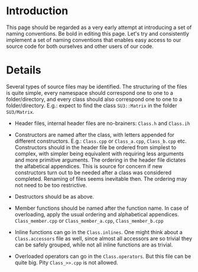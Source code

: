 # Introduction #

This page should be regarded as a very early attempt at introducing a set of naming conventions. Be bold in editing this page. Let's try and consistently implement a set of naming conventions that enables easy access to our source code for both ourselves and other users of our code.

# Details #

Several types of source files may be identified. The structuring of the files is quite simple, every namespace should correspond one to one to a folder/directory, and every class should also correspond one to one to a folder/directory. E.g.: expect to find the class `SU3::Matrix` in the folder `SU3/Matrix`.

  * Header files, internal header files are no-brainers: `Class.h` and `Class.ih`

  * Constructors are named after the class, with letters appended for different constructors. E.g.: `Class.cpp` or `Class_a.cpp`, `Class_b.cpp` etc. Constructors should in the header file be ordered from simplest to complex, with simpler being equivalent with requiring less arguments and more primitive arguments. The ordering in the header file dictates the alfabetical appendices. This is source for concern if new constructors turn out to be needed after a class was considered completed. Renaming of files seems inevitable then. The ordering may not need to be too restrictive.

  * Destructors should be as above.

  * Member functions should be named after the function name. In case of overloading, apply the usual ordering and alphabetical appendices. `Class_member.cpp` or `Class_member_a.cpp`, `Class_member_b.cpp`

  * Inline functions can go in the `Class.inlines`. One might think about a `Class.accessors` file as well, since almost all accessors are so trivial they can be safely grouped, while not all inline functions are as trivial.

  * Overloaded operators can go in the `Class.operators`. But this file can be quite big. Pity `Class_>>.cpp` is not allowed.